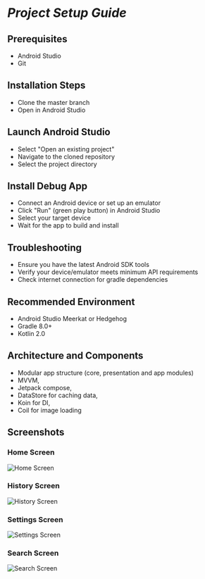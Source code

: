# _Project Setup Guide_

## Prerequisites

- Android Studio
- Git

## Installation Steps
- Clone the master branch
- Open in Android Studio

## Launch Android Studio
- Select "Open an existing project"
- Navigate to the cloned repository
- Select the project directory

## Install Debug App

- Connect an Android device or set up an emulator
- Click "Run" (green play button) in Android Studio
- Select your target device
- Wait for the app to build and install

## Troubleshooting

- Ensure you have the latest Android SDK tools
- Verify your device/emulator meets minimum API requirements
- Check internet connection for gradle dependencies

## Recommended Environment

- Android Studio Meerkat or Hedgehog
- Gradle 8.0+
- Kotlin 2.0

## Architecture and Components
- Modular app structure (core, presentation and app modules)
- MVVM,
- Jetpack compose,
- DataStore for caching data,
- Koin for DI,
- Coil for image loading

## Screenshots

### Home Screen
![Home Screen](./Screenshot_20241221_010904.png)

### History Screen
![History Screen](./Screenshot_20241221_010813.png)

### Settings Screen
![Settings Screen](./Screenshot_20241221_010218.png)

### Search Screen
![Search Screen]()

